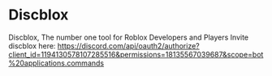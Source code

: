 # Discblox
Discblox, The number one tool for Roblox Developers and Players
Invite discblox here: https://discord.com/api/oauth2/authorize?client_id=1194130578107285516&permissions=18135567039687&scope=bot%20applications.commands
